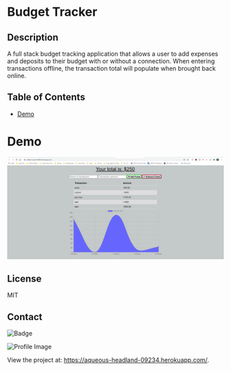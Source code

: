 # Budget Tracker

## Description

A full stack budget tracking application that allows a user to add expenses and deposits to their budget with or without a connection. When entering transactions offline, the transaction total will populate when brought back online.

## Table of Contents

- [Demo](#demo)

# Demo

![Demo](images/demo.PNG)

## License

MIT

## Contact

![Badge](https://img.shields.io/badge/Github-goisonberry-4cbbb9)

![Profile Image](https://github.com/goisonberry.png?size=60)

View the project at: https://aqueous-headland-09234.herokuapp.com/.
